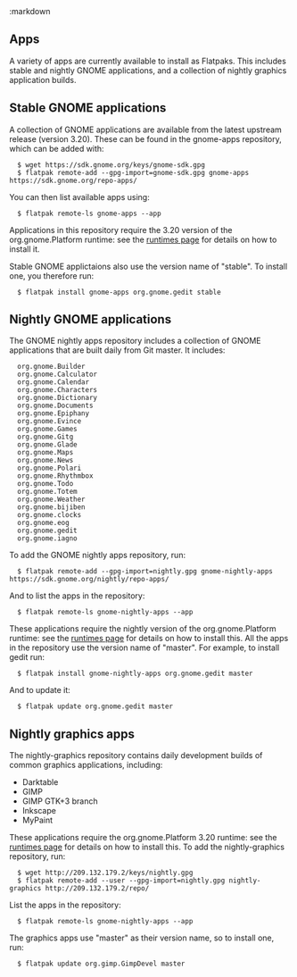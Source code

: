 <section class=""><div class="container"><div class="row"><div class="col-lg-10 col-lg-offset-1">
:markdown

  # Apps

  A variety of apps are currently available to install as Flatpaks. This includes stable and nightly GNOME applications, and a collection of nightly graphics application builds.

  ## Stable GNOME applications

  A collection of GNOME applications are available from the latest upstream release (version 3.20). These can be found in the gnome-apps repository, which can be added with:

      $ wget https://sdk.gnome.org/keys/gnome-sdk.gpg
      $ flatpak remote-add --gpg-import=gnome-sdk.gpg gnome-apps https://sdk.gnome.org/repo-apps/

  You can then list available apps using:

      $ flatpak remote-ls gnome-apps --app

  Applications in this repository require the 3.20 version of the org.gnome.Platform runtime: see the [runtimes page](runtimes.html) for details on how to install it.

  Stable GNOME applictaions also use the version name of "stable". To install one, you therefore run:

      $ flatpak install gnome-apps org.gnome.gedit stable

  ## Nightly GNOME applications

  The GNOME nightly apps repository includes a collection of GNOME applications that are built daily from Git master. It includes:

      org.gnome.Builder
      org.gnome.Calculator
      org.gnome.Calendar
      org.gnome.Characters
      org.gnome.Dictionary
      org.gnome.Documents
      org.gnome.Epiphany
      org.gnome.Evince
      org.gnome.Games
      org.gnome.Gitg
      org.gnome.Glade
      org.gnome.Maps
      org.gnome.News
      org.gnome.Polari
      org.gnome.Rhythmbox
      org.gnome.Todo
      org.gnome.Totem
      org.gnome.Weather
      org.gnome.bijiben
      org.gnome.clocks
      org.gnome.eog
      org.gnome.gedit
      org.gnome.iagno

  To add the GNOME nightly apps repository, run:

      $ flatpak remote-add --gpg-import=nightly.gpg gnome-nightly-apps https://sdk.gnome.org/nightly/repo-apps/

  And to list the apps in the repository:

      $ flatpak remote-ls gnome-nightly-apps --app

  These applications require the nightly version of the org.gnome.Platform runtime: see the [runtimes page](runtimes.html) for details on how to install this. All the apps in the repository use the version name of "master". For example, to install gedit run:

      $ flatpak install gnome-nightly-apps org.gnome.gedit master

  And to update it:

      $ flatpak update org.gnome.gedit master

  ## Nightly graphics apps

  The nightly-graphics repository contains daily development builds of common graphics applications, including:

  * Darktable
  * GIMP
  * GIMP GTK+3 branch
  * Inkscape
  * MyPaint

  These applications require the org.gnome.Platform 3.20 runtime: see the [runtimes page](runtimes.html) for details on how to install this. To add the nightly-graphics repository, run:

      $ wget http://209.132.179.2/keys/nightly.gpg
      $ flatpak remote-add --user --gpg-import=nightly.gpg nightly-graphics http://209.132.179.2/repo/

  List the apps in the repository:

      $ flatpak remote-ls gnome-nightly-apps --app

  The graphics apps use "master" as their version name, so to install one, run:

      $ flatpak update org.gimp.GimpDevel master

</div></div></div></section>

